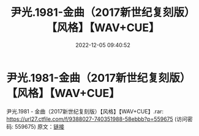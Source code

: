﻿---
title: 尹光.1981-金曲（2017新世纪复刻版）【风格】【WAV+CUE】
date: 2022-12-05 09:40:52
categories: WAV车载音乐、镜像
tags: 华语中文
---
# 尹光.1981-金曲（2017新世纪复刻版）【风格】【WAV+CUE】

尹光.1981 -
金曲（2017新世纪复刻版）【风格】【WAV+CUE】.rar: https://url27.ctfile.com/f/9388027-740351988-58ebbb?p=559675
(访问密码: 559675)
原文：[链接](https://blog.sina.com.cn/s/blog_1647c7e76010310gk.html)